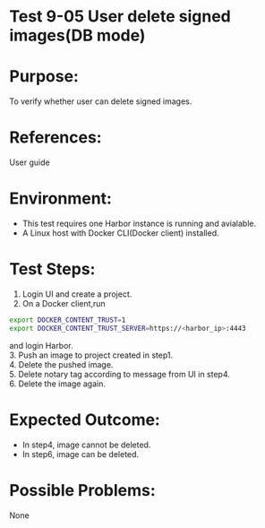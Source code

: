 Test 9-05 User delete signed images(DB mode)
=======

# Purpose:

To verify whether user can delete signed images.

# References:
User guide

# Environment:

* This test requires one Harbor instance is running and avialable.  
* A Linux host with Docker CLI(Docker client) installed.  

# Test Steps:

1. Login UI and create a project.  
2. On a Docker client,run   
```sh 
export DOCKER_CONTENT_TRUST=1   
export DOCKER_CONTENT_TRUST_SERVER=https://<harbor_ip>:4443  
```
and login Harbor.  
3. Push an image to project created in step1.  
4. Delete the pushed image.  
5. Delete notary tag according to message from UI in step4.  
6. Delete the image again.

# Expected Outcome:

* In step4, image cannot be deleted.  
* In step6, image can be deleted.

# Possible Problems:
None
